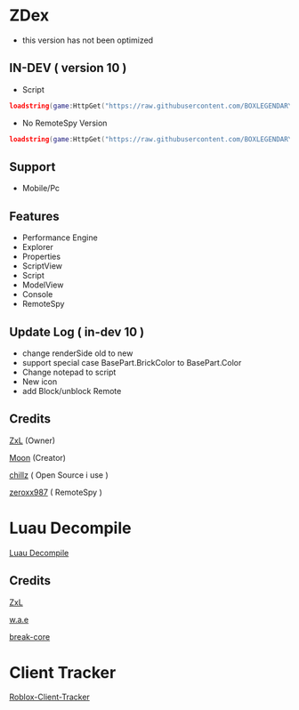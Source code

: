# ZDex
* this version has not been optimized
## IN-DEV ( version 10 )
* Script
```lua
loadstring(game:HttpGet("https://raw.githubusercontent.com/BOXLEGENDARY/ZDex/main/ZDex1.lua"))()
```
* No RemoteSpy Version
```lua
loadstring(game:HttpGet("https://raw.githubusercontent.com/BOXLEGENDARY/ZDex/main/ZDex2.lua"))()
```
## Support
* Mobile/Pc
## Features
* Performance Engine
* Explorer
* Properties
* ScriptView
* Script
* ModelView
* Console
* RemoteSpy
## Update Log ( in-dev 10 )
* change renderSide old to new
* support special case BasePart.BrickColor to BasePart.Color
* Change notepad to script
* New icon
* add Block/unblock Remote
## Credits
[ZxL](https://youtu.be/dQw4w9WgXcQ?si=IkAXjfO3Uf2UOJ9V) (Owner)

[Moon](https://github.com/LorekeeperZinnia/Dex) (Creator)

[chillz](https://github.com/AZYsGithub/DexPlusPlus) ( Open Source i use )

[zeroxx987](https://scriptblox.com/script/Universal-Script-BootSpy-12998) ( RemoteSpy )
# Luau Decompile
[Luau Decompile](https://github.com/BOXLEGENDARY/LuauDecompile)

## Credits

[ZxL](https://youtu.be/dQw4w9WgXcQ?si=IkAXjfO3Uf2UOJ9V)

[w.a.e](https://github.com/w-a-e)

[break-core](https://github.com/break-core)

# Client Tracker

[Roblox-Client-Tracker](https://github.com/MaximumADHD/Roblox-Client-Tracker)
